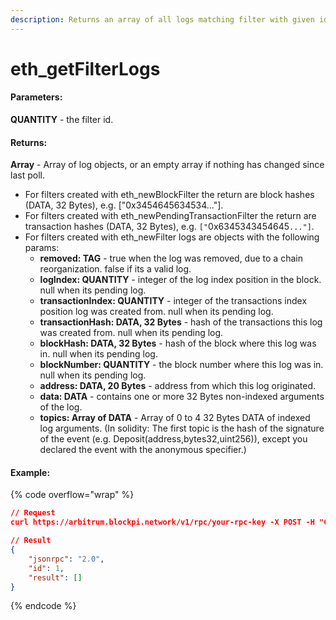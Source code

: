 ```yaml
---
description: Returns an array of all logs matching filter with given id.
---
```


# eth\_getFilterLogs

#### **Parameters:**

**QUANTITY** - the filter id.

#### **Returns:**

**Array** - Array of log objects, or an empty array if nothing has changed since last poll.

* For filters created with eth\_newBlockFilter the return are block hashes (DATA, 32 Bytes), e.g. \["0x3454645634534..."].
* For filters created with eth\_newPendingTransactionFilter the return are transaction hashes (DATA, 32 Bytes), e.g. `["`0x6345343454645`..."]`.
* For filters created with eth\_newFilter logs are objects with the following params:
  * **removed: TAG** - true when the log was removed, due to a chain reorganization. false if its a valid log.
  * **logIndex: QUANTITY** - integer of the log index position in the block. null when its pending log.
  * **transactionIndex: QUANTITY** - integer of the transactions index position log was created from. null when its pending log.
  * **transactionHash: DATA, 32 Bytes** - hash of the transactions this log was created from. null when its pending log.
  * **blockHash: DATA, 32 Bytes** - hash of the block where this log was in. null when its pending log.
  * **blockNumber: QUANTITY** - the block number where this log was in. null when its pending log.
  * **address: DATA, 20 Bytes** - address from which this log originated.
  * **data: DATA** - contains one or more 32 Bytes non-indexed arguments of the log.
  * **topics: Array of DATA** - Array of 0 to 4 32 Bytes DATA of indexed log arguments. (In solidity: The first topic is the hash of the signature of the event (e.g. Deposit(address,bytes32,uint256)), except you declared the event with the anonymous specifier.)

#### Example:

{% code overflow="wrap" %}
```json
// Request
curl https://arbitrum.blockpi.network/v1/rpc/your-rpc-key -X POST -H "Content-Type: application/json" --data '{"jsonrpc":"2.0","method":"eth_getFilterLogs","params":["0x450e61784c16b790720ade7863dfb300"],"id":1}'

// Result
{
    "jsonrpc": "2.0",
    "id": 1,
    "result": []
}
```
{% endcode %}
